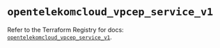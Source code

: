 # `opentelekomcloud_vpcep_service_v1`

Refer to the Terraform Registry for docs: [`opentelekomcloud_vpcep_service_v1`](https://registry.terraform.io/providers/opentelekomcloud/opentelekomcloud/1.36.38/docs/resources/vpcep_service_v1).
